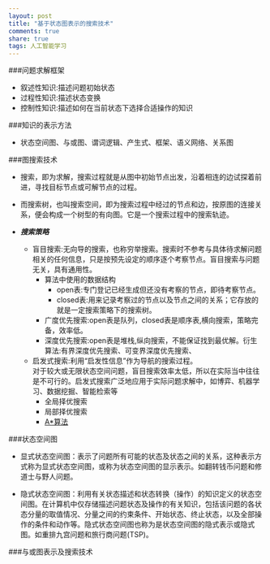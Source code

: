 ```yaml
---
layout: post
title: "基于状态图表示的搜索技术"
comments: true
share: true
tags: 人工智能学习
---
```


###问题求解框架
- 叙述性知识:描述问题初始状态
- 过程性知识:描述状态变换
- 控制性知识:描述如何在当前状态下选择合适操作的知识

###知识的表示方法
- 状态空间图、与或图、谓词逻辑、产生式、框架、语义网络、关系图

###图搜索技术
- 搜索，即为求解，搜索过程就是从图中初始节点出发，沿着相连的边试探着前进，寻找目标节点或可解节点的过程。
- 而搜索树，也叫搜索空间，即为搜索过程中经过的节点和边，按原图的连接关系，便会构成一个树型的有向图。它是一个搜索过程中的搜索轨迹。

- __*搜索策略*__
   - 盲目搜索:无向导的搜索，也称穷举搜索。搜索时不参考与具体待求解问题相关的任何信息，只是按预先设定的顺序逐个考察节点。盲目搜索与问题无关，具有通用性。
       - 算法中使用的数据结构
          - open表:专门登记已经生成但还没有考察的节点，即待考察节点。
          - closed表:用来记录考察过的节点以及节点之间的关系；它存放的就是一定搜索策略下的搜索树。
       - 广度优先搜索:open表是队列，closed表是顺序表,横向搜索，策略完备，效率低。
       - 深度优先搜索:open表是堆栈,纵向搜索，不能保证找到最优解。衍生算法:有界深度优先搜索、可变界深度优先搜索、
   - 启发式搜索:利用“启发性信息”作为导航的搜索过程。  
对于较大或无限状态空间问题，盲目搜索效率太低，所以在实际当中往往是不可行的。启发式搜索广泛地应用于实际问题求解中，如博弈、机器学习、数据挖掘、智能检索等
       - 全局择优搜索
       - 局部择优搜索
       - [A*算法](http://blog.csdn.net/b2b160/article/details/4057781)

###状态空间图
- 显式状态空间图：表示了问题所有可能的状态及状态之间的关系，这种表示方式称为显式状态空间图，或称为状态空间图的显示表示。如翻转钱币问题和修道士与野人问题。

- 隐式状态空间图：利用有关状态描述和状态转换（操作）的知识定义的状态空间图。在计算机中仅存储描述问题状态及操作的有关知识，包括该问题的各状态分量的取值情况、分量之间的约束条件、开始状态、终止状态，以及全部操作的条件和动作等。隐式状态空间图也称为是状态空间图的隐式表示或隐式图。如重排九宫问题和旅行商问题(TSP)。

###与或图表示及搜索技术

